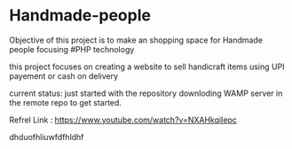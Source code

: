 # Handmade-people
Objective of this project is to make an shopping space for Handmade people focusing #PHP technology

this project focuses on creating a website to sell handicraft items using UPI payement or cash on delivery

current status: just started with the repository downloding WAMP server in the remote repo to get started.

Refrel Link : https://www.youtube.com/watch?v=NXAHkqiIepc


dhduofhliuwfdfhldhf
